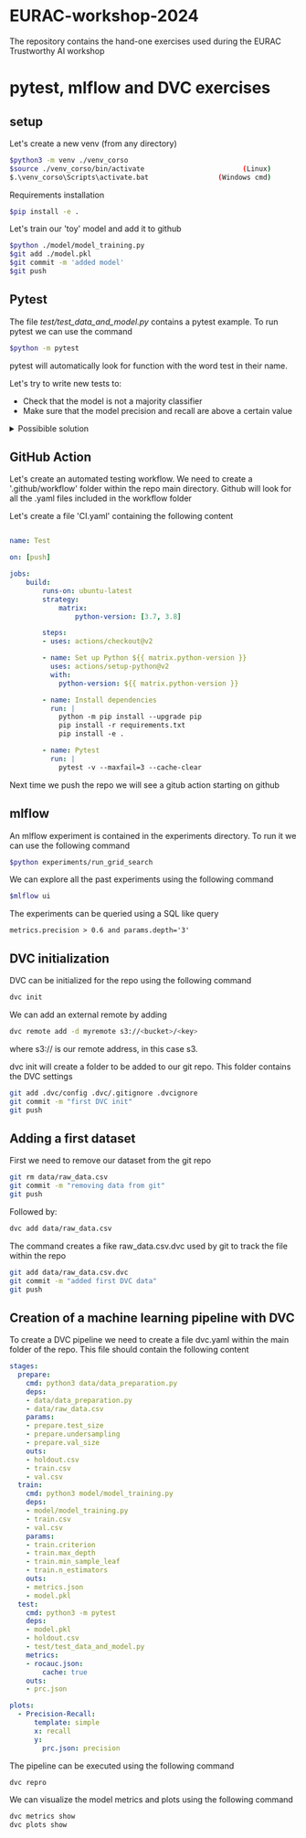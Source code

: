 # EURAC-workshop-2024
The repository contains the hand-one exercises used during the EURAC Trustworthy AI workshop
# pytest, mlflow and DVC exercises 

## setup
Let's create a new venv (from any directory)
```sh
$python3 -m venv ./venv_corso
$source ./venv_corso/bin/activate                        (Linux)
$.\venv_corso\Scripts\activate.bat                 (Windows cmd)
```
Requirements installation
```sh
$pip install -e .
```
Let's train our 'toy' model and add it to github
```sh
$python ./model/model_training.py
$git add ./model.pkl
$git commit -m 'added model'
$git push
```

## Pytest
The file *test/test_data_and_model.py* contains a pytest example. To run pytest we can use the command
```sh
$python -m pytest
```
pytest will automatically look for function with the word test in their name.

Let's try to write new tests to:
* Check that the model is not a majority classifier
* Make sure that the model precision and recall are above a certain value
<details> 
  <summary>Possibible solution</summary>

    def test_model_metrics(adult_test_dataset):
        x, y, data_path = adult_test_dataset
        clf = joblib.load('./model.pkl')
        predictions = clf.predict(x)
        metrics = classification_report(y, predictions, output_dict=True)
    
        assert len(np.unique(predictions)) > 1
        assert metrics['>50K']['precision'] > 0.7 #fill here
        assert metrics['>50K']['recall'] > 0.1 #fill here
</details>


## GitHub Action
Let's create an automated testing workflow. We need to create a '.github/workflow' folder within the repo main directory. Github will look for all the .yaml files included in the workflow folder

Let's create a file 'CI.yaml' containing the following content
```yaml

name: Test

on: [push]

jobs:
    build:
        runs-on: ubuntu-latest
        strategy:
            matrix:
                python-version: [3.7, 3.8]

        steps:
        - uses: actions/checkout@v2

        - name: Set up Python ${{ matrix.python-version }}
          uses: actions/setup-python@v2
          with:
            python-version: ${{ matrix.python-version }}

        - name: Install dependencies
          run: |
            python -m pip install --upgrade pip
            pip install -r requirements.txt
            pip install -e .

        - name: Pytest
          run: |
            pytest -v --maxfail=3 --cache-clear
```
Next time we push the repo we will see a gitub action starting on github

## mlflow
An mlflow experiment is contained in the experiments directory. To run it we can use the following command 
```sh
$python experiments/run_grid_search
```
We can explore all the past experiments using the following command
```sh
$mlflow ui
```
The experiments can be queried using a SQL like query
```
metrics.precision > 0.6 and params.depth='3'
```

## DVC initialization 
DVC can be initialized for the repo using the following command
```sh
dvc init
```
We can add an external remote by adding
```sh
dvc remote add -d myremote s3://<bucket>/<key>
```
where s3:// is our remote address, in this case s3.

dvc init will create a folder to be added to our git repo. This folder contains the DVC settings
```sh
git add .dvc/config .dvc/.gitignore .dvcignore
git commit -m "first DVC init"
git push
```

## Adding a first dataset

First we need to remove our dataset from the git repo
```sh
git rm data/raw_data.csv 
git commit -m "removing data from git"
git push
```
Followed by:
```sh
dvc add data/raw_data.csv
```
The command creates a fike raw_data.csv.dvc used by git to track the file within the repo
```sh
git add data/raw_data.csv.dvc
git commit -m "added first DVC data"
git push
```
## Creation of a machine learning pipeline with DVC
To create a DVC pipeline we need to create a file dvc.yaml within the main folder of the repo. This file should contain the following content
```yaml
stages:
  prepare:
    cmd: python3 data/data_preparation.py
    deps:
    - data/data_preparation.py
    - data/raw_data.csv
    params:
    - prepare.test_size
    - prepare.undersampling
    - prepare.val_size
    outs:
    - holdout.csv
    - train.csv
    - val.csv
  train:
    cmd: python3 model/model_training.py
    deps:
    - model/model_training.py
    - train.csv
    - val.csv
    params:
    - train.criterion
    - train.max_depth
    - train.min_sample_leaf
    - train.n_estimators
    outs:
    - metrics.json
    - model.pkl
  test:
    cmd: python3 -m pytest
    deps:
    - model.pkl    
    - holdout.csv
    - test/test_data_and_model.py
    metrics:
    - rocauc.json:
        cache: true
    outs:
    - prc.json

plots:
  - Precision-Recall:
      template: simple
      x: recall
      y:
        prc.json: precision
```
The pipeline can be executed using the following command
```sh
dvc repro
```
We can visualize the model metrics and plots using the following command
```sh
dvc metrics show
dvc plots show
```
